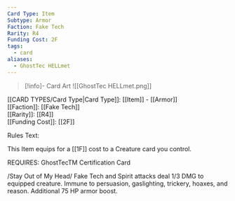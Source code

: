 ```yaml
---
Card Type: Item
Subtype: Armor
Faction: Fake Tech
Rarity: R4
Funding Cost: 2F
tags:
  - card
aliases:
  - GhostTec HELLmet
---
```

> [!info]- Card Art
> ![[GhostTec HELLmet.png]]

[[CARD TYPES/Card Type|Card Type]]: [[Item]] - [[Armor]]  
[[Faction]]: [[Fake Tech]]  
[[Rarity]]: [[R4]]  
[[Funding Cost]]: [[2F]]  

Rules Text:  

This Item equips for a [[1F]] cost to a Creature card you control.  

REQUIRES: GhostTecTM Certification Card  

/Stay Out of My Head/ Fake Tech and Spirit attacks deal 1/3 DMG to equipped creature. 
Immune to persuasion, gaslighting, trickery, hoaxes, and reason. 
Additional 75 HP armor boost.  
